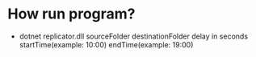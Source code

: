# How run program?

- dotnet replicator.dll sourceFolder destinationFolder delay in seconds startTime(example: 10:00) endTime(example: 19:00)
